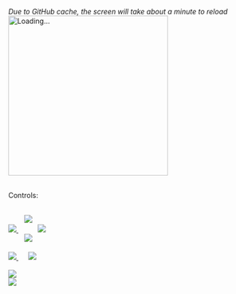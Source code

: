 <!-- Don't forget to replace every instance of your.domain.com with your own domain name -->


*Due to GitHub cache, the screen will take about a minute to reload*
<br/>
<img src="https://your.domain.com/screen/screen.png" alt="Loading..." width="320" style="display: block; vertical-align: top; image-rendering: pixelated;"><br>

Controls:
<!-- Up button -->
<br />
&nbsp;&nbsp;&nbsp;&nbsp;&nbsp;&nbsp;&nbsp;
<a href="https://your.domain.com/input/up">
  <img src="https://img.shields.io/badge/‎ ↑‎ ‎ -D8D3DA">
</a>
<!-- Left button -->
<br />
<a href="https://your.domain.com/input/left">
  <img src="https://img.shields.io/badge/←-D8D3DA">
</a>
<!-- Right button -->
&nbsp;&nbsp;&nbsp;&nbsp;&nbsp;&nbsp;&nbsp;&nbsp;&nbsp;
<a href="https://your.domain.com/input/right">
  <img src="https://img.shields.io/badge/→-D8D3DA">
</a>
<!-- Down button -->
<br />
&nbsp;&nbsp;&nbsp;&nbsp;&nbsp;&nbsp;&nbsp;
<a href="https://your.domain.com/input/down">
  <img src="https://img.shields.io/badge/‎ ↓‎ ‎ -D8D3DA">
</a>

<!-- A button -->
<br />
<br />
<a href="https://your.domain.com/input/a">
  <img src="https://img.shields.io/badge/‎ A‎‎‎ ‎ ‎  -8D0827">
</a>
<!-- B button -->
&nbsp;&nbsp;&nbsp;&nbsp;
<a href="https://your.domain.com/input/b">
  <img src="https://img.shields.io/badge/‎ B‎‎ ‎ ‎‎ -8D0827">
</a>

<!-- START button -->
<br />
<br />
<a href="https://your.domain.com/input/up">
  <img src="https://img.shields.io/badge/START-C1BDD4">
</a>
<!-- SELECT button -->
<br />
<a href="https://your.domain.com/input/up">
  <img src="https://img.shields.io/badge/SELECT-C1BDD4">
</a>
<br />
